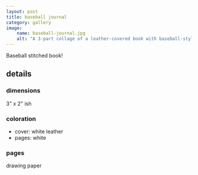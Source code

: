 ```yaml
---
layout: post
title: baseball journal
category: gallery
image:
    name: baseball-journal.jpg
    alt: "A 3-part collage of a leather-covered book with baseball-style stitching across the spine."
---
```


Baseball stitched book!

## details

### dimensions

3" x 2" ish

### coloration

- cover: white leather
- pages: white

### pages

drawing paper
